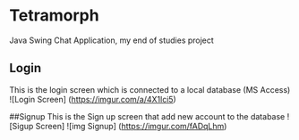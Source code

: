# Tetramorph
Java Swing Chat Application, my end of studies project

## Login
This is the login screen which is connected to a local database (MS Access)
![Login Screen] (https://imgur.com/a/4X1lci5)

##Signup
This is the Sign up screen that add new account to the database
![Sigup Screen]
![img Signup] (https://imgur.com/fADqLhm)
